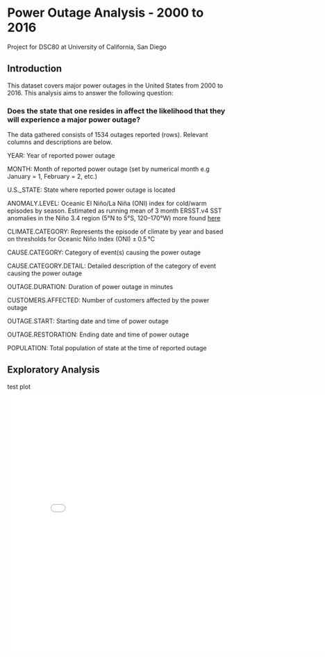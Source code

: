 # Power Outage Analysis - 2000 to 2016
Project for DSC80 at University of California, San Diego

## Introduction
This dataset covers major power outages in the United States from 2000 to 2016. This analysis aims to answer the following question:

### Does the state that one resides in affect the likelihood that they will experience a major power outage?

The data gathered consists of 1534 outages reported (rows). Relevant columns and descriptions are below.

YEAR: Year of reported power outage
 	
MONTH: Month of reported power outage (set by numerical month e.g January = 1, February = 2, etc.)

U.S._STATE: State where reported power outage is located

ANOMALY.LEVEL: Oceanic El Niño/La Niña (ONI) index for cold/warm episodes by season. Estimated as running mean of 3 month ERSST.v4 SST anomalies in the Niño 3.4 region (5°N to 5°S, 120–170°W)
	more found [here](https://origin.cpc.ncep.noaa.gov/products/analysis_monitoring/ensostuff/ONI_v5.php)

CLIMATE.CATEGORY: Represents the episode of climate by year and based on thresholds for Oceanic Niño Index (ONI) ± 0.5 °C

CAUSE.CATEGORY: Category of event(s) causing the power outage

CAUSE.CATEGORY.DETAIL: Detailed description of the category of event causing the power outage

OUTAGE.DURATION: Duration of power outage in minutes

CUSTOMERS.AFFECTED: Number of customers affected by the power outage

OUTAGE.START: Starting date and time of power outage

OUTAGE.RESTORATION: Ending date and time of power outage

POPULATION: Total population of state at the time of reported outage

## Exploratory Analysis

test plot <iframe src="assets/plot1.html" width=800 height=600 frameBorder=0></iframe>

